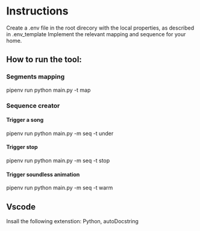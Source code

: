 # Instructions
Create a .env file in the root direcory with the local properties, as described in .env_template 
Implement the relevant mapping and sequence for your home. 

## How to run the tool:

### Segments mapping
pipenv run python main.py -t map

### Sequence creator
#### Trigger a song
pipenv run python main.py -m seq -t under
#### Trigger stop
pipenv run python main.py -m seq -t stop
#### Trigger soundless animation
pipenv run python main.py -m seq -t warm


## Vscode
Insall the following extenstion: Python, autoDocstring 
